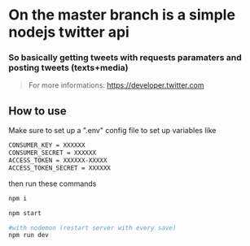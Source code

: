 # On the master branch is a simple nodejs twitter api 

### So basically getting tweets with requests paramaters and posting tweets (texts+media)  
> For more informations: https://developer.twitter.com



## How to use
  
  Make sure to set up a ".env" config file to set up variables like 
  
    
```bash
CONSUMER_KEY = XXXXXX
CONSUMER_SECRET = XXXXXX
ACCESS_TOKEN = XXXXXX-XXXXX
ACCESS_TOKEN_SECRET = XXXXXX
```
  then run these commands 
  
```bash
npm i

npm start

#with nodemon (restart server with every save)
npm run dev

```
